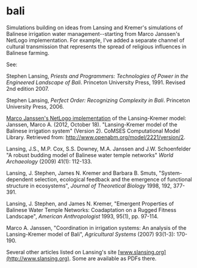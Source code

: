 bali
====

Simulations building on ideas from Lansing and Kremer's simulations of
Balinese irrigation water management--starting from Marco Janssen's
NetLogo implementation.  For example, I've added a separate channel of
cultural transmission that represents the spread of religious
influences in Balinese farming.

See:

Stephen Lansing, *Priests and Programmers: Technologies of Power in the
Engineered Landscape of Bali*. Princeton University Press, 1991. Revised
2nd edition 2007.

Stephen Lansing, *Perfect Order: Recognizing Complexity in Bali*.
Princeton University Press, 2006.

[Marco Janssen's NetLogo implementation](http://www.openabm.org/model/2221/version/2)
of the Lansing-Kremer model:  
Janssen, Marco A. (2012, October 18). "Lansing-Kremer model of the
Balinese irrigation system" (Version 2). CoMSES Computational Model
Library. Retrieved from: http://www.openabm.org/model/2221/version/2.

Lansing, J.S., M.P. Cox, S.S. Downey, M.A. Janssen and J.W. Schoenfelder
"A robust budding model of Balinese water temple networks" *World
Archaeology* (2009) 41(1): 112-133.

Lansing, J. Stephen, James N. Kremer and Barbara B. Smuts,
"System-dependent selection, ecological feedback and the emergence of
functional structure in ecosystems", *Journal of Theoretical Biology*
1998, 192, 377-391.

Lansing, J. Stephen, and James N. Kremer, "Emergent Properties of
Balinese Water Temple Networks: Coadaptation on a Rugged Fitness
Landscape", *American Anthropologist* 1993, 95(1), pp. 97-114.

Marco A. Janssen, "Coordination in irrigation systems: An analysis of
the Lansing-Kremer model of Bali", *Agricultural Systems* (2007)
93(1-3): 170-190.

Several other articles listed on Lansing's site
[www.slansing.org](http://www.slansing.org).  Some are available as PDFs there.
